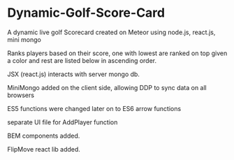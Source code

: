 # Dynamic-Golf-Score-Card
A dynamic live golf Scorecard created on Meteor using node.js, react.js, mini mongo

Ranks players based on their score, one with lowest are ranked on top given a color and rest are listed below in ascending order.

JSX (react.js) interacts with server mongo db.

MiniMongo added on the client side, allowing DDP to sync data on all browsers

ES5 functions were changed later on to ES6 arrow functions

separate UI file for AddPlayer function

BEM components added. 

FlipMove react lib added. 